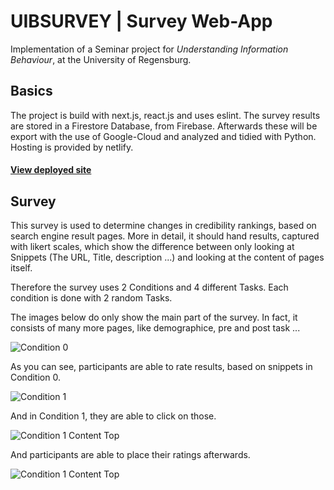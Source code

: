 # UIBSURVEY | Survey Web-App

Implementation of a Seminar project for *Understanding Information Behaviour*, at the University of Regensburg.

## Basics

The project is build with next.js, react.js and uses eslint.
The survey results are stored in a Firestore Database, from Firebase.
Afterwards these will be export with the use of Google-Cloud and analyzed and tidied with Python.
Hosting is provided by netlify.

#### [View deployed site](https://understandinginformationsurvey.netlify.app/)

## Survey

This survey is used to determine changes in credibility rankings, based on search engine result pages.
More in detail, it should hand results, captured with likert scales, which show the difference between
only looking at Snippets (The URL, Title, description ...) and looking at the content of pages itself.

Therefore the survey uses 2 Conditions and 4 different Tasks.
Each condition is done with 2 random Tasks.

The images below do only show the main part of the survey.
In fact, it consists of many more pages, like demographice, pre and post task ...

![Condition 0](https://github.com/JohannesWittmann9/nextjs-survey-app/blob/main/gitpic/Condition0.png)

As you can see, participants are able to rate results, based on snippets in Condition 0.

![Condition 1](https://github.com/JohannesWittmann9/nextjs-survey-app/blob/main/gitpic/Condition1.png)

And in Condition 1, they are able to click on those.

![Condition 1 Content Top](https://github.com/JohannesWittmann9/nextjs-survey-app/blob/main/gitpic/Condition1ContentTop.png)

And participants are able to place their ratings afterwards.

![Condition 1 Content Top](https://github.com/JohannesWittmann9/nextjs-survey-app/blob/main/gitpic/Condition1ContentBottom.png)






